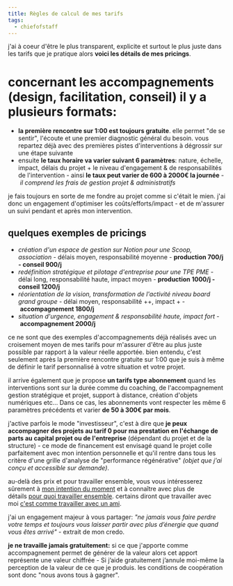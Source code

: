 ```yaml
---
title: Règles de calcul de mes tarifs
tags:
  - chiefofstaff
---
```

j'ai à coeur d'être le plus transparent, explicite et surtout le plus juste dans les tarifs que je pratique alors **voici les détails de mes pricings**.

# concernant les accompagnements (design, facilitation, conseil) il y a plusieurs formats:

- **la première rencontre sur 1:00 est toujours gratuite**. elle permet "de se sentir", l'écoute et une premier diagnostic général du besoin. vous repartez déjà avec des premières pistes d'interventions à dégrossir sur une étape suivante
- ensuite **le taux horaire va varier suivant 6 paramètres**: nature, échelle, impact, délais du projet + le niveau d'engagement & de responsabilités de l'intervention - ainsi **le taux peut varier de 600 à 2000€ la journée** - _il comprend les frais de gestion projet & administratifs_

je fais toujours en sorte de me fondre au projet comme si c'était le mien. j'ai donc un engagement d'optimiser les coûts/efforts/impact - et de m'assurer un suivi pendant et après mon intervention.

## quelques exemples de pricings

- _création d'un espace de gestion sur Notion pour une Scoop, association_ - délais moyen, responsabilité moyenne - **production 700/j - conseil 900/j**
- _redéfinition stratégique et pilotage d'entreprise pour une TPE PME_ - délai long, responsabilité haute, impact moyen - **production 1000/j - conseil 1200/j**
- _réorientation de la vision, transformation de l'activité niveau board grand groupe_ - délai moyen, responsabilité ++, impact + - **accompagnement 1800/j**
- _situation d'urgence, engagement & responsabilité haute, impact fort_ - **accompagnement 2000/j**

ce ne sont que des exemples d'accompagnements déjà réalisés avec un croisement moyen de mes tarifs pour m'assurer d'être au plus juste possible par rapport à la valeur réelle apportée. bien entendu, c'est seulement après la première rencontre gratuite sur 1:00 que je suis à même de définir le tarif personnalisé à votre situation et votre projet.

il arrive également que je propose **un tarifs type abonnement** quand les interventions sont sur la durée comme du coaching, de l'accompagnement gestion stratégique et projet, support à distance, création d'objets numériques etc... Dans ce cas, les abonnements vont respecter les même 6 paramètres précédents et varier **de 50 à 300€ par mois**.

j'active parfois le mode "investisseur", c'est à dire que **je peux accompagner des projets au tarif 0 pour ma prestation en l'échange de parts au capital projet ou de l'entreprise** (dépendant du projet et de la structure) - ce mode de financement est envisagé quand le projet colle parfaitement avec mon intention personnelle et qu'il rentre dans tous les critère d'une grille d'analyse de "performance régénérative" _(objet que j'ai conçu et accessible sur demande)_.

au-delà des prix et pour travailler ensemble, vous vous intéresserez sûrement à [mon intention du moment](https://jardin.liut.me/mon-intention-du-moment "Link: https://jardin.liut.me/mon-intention-du-moment") et à connaître avec plus de détails [pour quoi travailler ensemble](https://jardin.liut.me/pour-quoi-travailler-ensemble "Link: https://jardin.liut.me/pour-quoi-travailler-ensemble"). certains diront que travailler avec moi [c'est comme travailler avec un ami](https://jardin.liut.me/travailler-avec-moi-comme-avec-un-ami "Link: https://jardin.liut.me/travailler-avec-moi-comme-avec-un-ami").

j'ai un engagement majeur à vous partager: _"ne jamais vous faire perdre votre temps et toujours vous laisser partir avec plus d’énergie que quand vous êtes arrivé"_ - extrait de mon credo.

**je ne travaille jamais gratuitement:** si ce que j'apporte comme accompagnement permet de générer de la valeur alors cet apport représente une valeur chiffrée - Si j’aide gratuitement j’annule moi-même la perception de la valeur de ce que je produis. les conditions de coopération sont donc "nous avons tous à gagner".